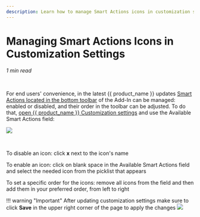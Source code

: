 ```yaml
---
description: Learn how to manage Smart Actions icons in customization settings
---
```

# Managing Smart Actions Icons in Customization Settings  
  

*1 min read*  

<!-- ShareThis BEGIN --> 
<div class="addthis_inline_share_toolbox"></div>
<!-- End ShareThis --> 

&nbsp;

For end users' convenience, in the latest {{ product_name }} updates [Smart Actions located in the bottom toolbar](../All-User-Actions-in-Add-In-Sidebar/#smart_actions) of the Add-In can be managed: enabled or disabled, and their order in the toolbar can be adjusted. To do that, [open {{ product_name }} Customization settings](../Customization-Settings-Explained/#1_how_to_open_customization_page) and use the Available Smart Actions field:

![](../assets/images/Configuration-&-Settings/User-Settings/Customization/manage_smart_actions.png)

&nbsp;

To disable an icon: click **x** next to the icon's name

To enable an icon: click on blank space in the Available Smart Actions field and select the needed icon from the picklist that appears

To set a specific order for the icons: remove all icons from the field and then add them in your preferred order, from left to right

!!! warning "Important"
    After updating customization settings make sure to click **Save** in the upper right corner of the page to apply the changes
    ![](../assets/images/d33v4339jhl8k0cloudfrontnet/docs/assets/57398d2e903360669faf1f0a/images/save-button.png)



&#160;
 &#160;

